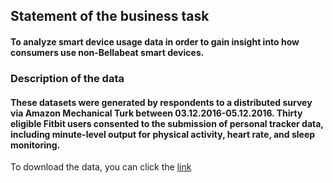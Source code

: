 
## Statement of the business task
#### To analyze smart device usage data in order to gain insight into how consumers use non-Bellabeat smart devices.
### Description of the data
#### These datasets were generated by respondents to a distributed survey via Amazon Mechanical Turk between 03.12.2016-05.12.2016. Thirty eligible Fitbit users consented to the submission of personal tracker data, including minute-level output for physical activity, heart rate, and sleep monitoring.
To download the data, you can click the [link](https://www.kaggle.com/arashnic/fitbit)































































































































































